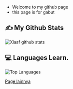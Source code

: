 - Welcome to my github page
- this page is for gabut

## ✍️ **My Github Stats**
![Xlaaf github stats](https://github-readme-stats.vercel.app/api?username=Xlaaf&show_icons=true&theme=tokyonight)

## 💻 **Languages Learn.**

![Top Languages](https://github-readme-stats.vercel.app/api/top-langs/?username=Xlaaf&custom_title=Languages%20I%20learning%20:3&theme=tokyonight&hide_border=true)

[Page lainnya](https://xlaaf.github.io/time)

<!---
Xlaaf/Xlaaf is a ✨ special ✨ repository because its `README.md` (this file) appears on your GitHub profile.
You can click the Preview link to take a look at your changes.
--->
